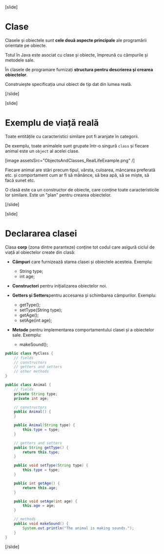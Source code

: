 

[slide]
# Clase

Clasele și obiectele sunt **cele două aspecte principale** ale programării orientate pe obiecte.

Totul în Java este asociat cu clase și obiecte, împreună cu câmpurile și metodele sale.

În clasele de programare furnizați **structura pentru descrierea și crearea obiectelor**.

Construiește specificația unui obiect de tip dat din lumea reală.


[/slide]

[slide]

# Exemplu de viață reală

Toate entitățile cu caracteristici similare pot fi aranjate în categorii.

De exemplu, toate animalele sunt grupate într-o singură `class` și fiecare animal este un `object` al acelei clase.

[image assetsSrc="ObjectsAndClasses_RealLifeExample.png" /]

Fiecare animal are stări precum tipul, vârsta, culoarea, mâncarea preferată etc. și comportament cum ar fi să mănânce, să bea apă, să se miște, să facă sunet etc.

O clasă este ca un constructor de obiecte, care conține toate caracteristicile lor similare. Este un "plan" pentru crearea obiectelor.


[/slide]

[slide]
# Declararea clasei

Clasa **corp** (zona dintre paranteze) conține tot codul care asigură ciclul de viață al obiectelor create din clasă:
- **Câmpuri** care furnizează starea clasei și obiectele acesteia. Exemplu:
  - String type; 
  - int age;

- **Constructori** pentru inițializarea obiectelor noi.

- **Getters și Setters**pentru accesarea și schimbarea câmpurilor. Exemplu:
  - getType(); 
  - setType(String type);
  - getAge();
  - setAge(int age);
 
- **Metode** pentru implementarea comportamentului clasei și a obiectelor sale. Exemplu:
  - makeSound();

```java
public class MyClass {
    // fields
    // constructors
    // getters and setters
    // other methods
}
```

```java
public class Animal {
    // fields
    private String type;
    private int age;

    // constructors
    public Animal() {
    }

    public Animal(String type) {
        this.type = type;
    }

    // getters and setters
    public String getType() {
        return this.type;
    }

    public void setType(String type) {
        this.type = type;
    }

    public int getAge() {
        return this.age;
    }

    public void setAge(int age) {
        this.age = age;
    }

    // methods
    public void makeSound() {
        System.out.println("The animal is making sounds.");
    }
}
```

[/slide]